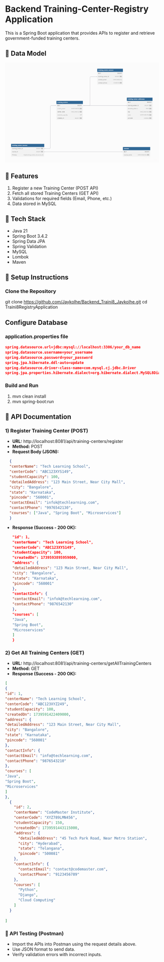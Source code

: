 # Backend Training-Center-Registry Application


This is a Spring Boot application that provides APIs to register and retrieve government-funded training centers.

## 📌 Data Model
![Image Alt Text](Images/TrainingCenterRegisty.png)

## 📌 Features
1)  Register a new Training Center (POST API)  
2)  Fetch all stored Training Centers (GET API)  
3)  Validations for required fields (Email, Phone, etc.)   
4)  Data stored in MySQL

## 📌 Tech Stack
- Java 21
- Spring Boot 3.4.2
- Spring Data JPA
- Spring Validation
- MySQL
- Lombok
- Maven

## 📌 Setup Instructions

###  Clone the Repository

git clone https://github.com/Jaykolhe/Backend_Traini8_Jaykolhe.git
cd Traini8RegistryApplication


## Configure Database
### application.properties file
```json
spring.datasource.url=jdbc:mysql://localhost:3306/your_db_name
spring.datasource.username=your_username
spring.datasource.password=your_password
spring.jpa.hibernate.ddl-auto=update
spring.datasource.driver-class-name=com.mysql.cj.jdbc.Driver
spring.jpa.properties.hibernate.dialect=org.hibernate.dialect.MySQL8Dialect
```
###  Build and Run
1) mvn clean install 
2) mvn spring-boot:run


## 📌 API Documentation

### 1) Register Training Center (POST)
- **URL:** http://localhost:8081/api/training-centers/register
- **Method:** POST
- **Request Body (JSON):**  
```json 
  {
  "centerName": "Tech Learning School",
  "centerCode": "ABC123XYS149",
  "studentCapacity": 100,
  "detailedAddress": "123 Main Street, Near City Mall",
  "city": "Bangalore",
  "state": "Karnataka",
  "pincode": "560001",
  "contactEmail": "infok@techlearning.com",
  "contactPhone": "9976542130",
  "courses": ["Java", "Spring Boot", "Microservices"]
  }
```


- **Response (Success - 200 OK):**  
  ```json {
  "id": 1,
  "centerName": "Tech Learning School",
  "centerCode": "ABC123XYS149",
  "studentCapacity": 100,
  "createdOn": 1739593895959000,
  "address": {
  "detailedAddress": "123 Main Street, Near City Mall",
  "city": "Bangalore",
  "state": "Karnataka",
  "pincode": "560001"
  },
  "contactInfo": {
  "contactEmail": "infok@techlearning.com",
  "contactPhone": "9876542130"
  },
  "courses": [
  "Java",
  "Spring Boot",
  "Microservices"
  ]
  }
  ```

### 2️) Get All Training Centers (GET)
- **URL:** http://localhost:8081/api/training-centers/getAllTrainingCenters
- **Method:** GET
- **Response (Success - 200 OK):**  
```json
[
{
"id": 1,
"centerName": "Tech Learning School",
"centerCode": "ABC123XYZ249",
"studentCapacity": 100,
"createdOn": 1739591422409000,
"address": {
"detailedAddress": "123 Main Street, Near City Mall",
"city": "Bangalore",
"state": "Karnataka",
"pincode": "560001"
},
"contactInfo": {
"contactEmail": "info@techlearning.com",
"contactPhone": "9876543210"
},
"courses": [
"Java",
"Spring Boot",
"Microservices"
]
},
  {
    "id": 2,
    "centerName": "CodeMaster Institute",
    "centerCode": "XYZ789LMN456",
    "studentCapacity": 150,
    "createdOn": 1739591443115000,
    "address": {
      "detailedAddress": "45 Tech Park Road, Near Metro Station",
      "city": "Hyderabad",
      "state": "Telangana",
      "pincode": "500081"
    },
    "contactInfo": {
      "contactEmail": "contact@codemaster.com",
      "contactPhone": "9123456789"
    },
    "courses": [
      "Python",
      "Django",
      "Cloud Computing"
    ]
  }

]
```

### 📌 API Testing (Postman)
- Import the APIs into Postman using the request details above.
- Use JSON format to send data.
- Verify validation errors with incorrect inputs.



